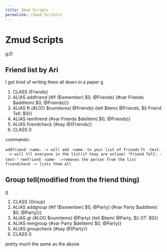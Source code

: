 ```yaml
---
title: Zmud Scripts
permalink: /Zmud_Scripts/
---
```


# Zmud Scripts

<nowiki>g;D

</pre>

## Friend list by Ari

I got tired of writing them all down in a peper <nowiki>g

1.  CLASS {Friends}
2.  ALIAS addfriend {#if !\$ismember( \$0, @Friends) {#var Friends
    \$additem( \$0, @Friends)}}
3.  ALIAS ft {#LOO \$numitems( @Friends) {tell \$item( @Friends, \$i)
    Friend Tell: \$0}}
4.  ALIAS remfriend {#var Friends \$delitem( \$0, @Friends)}
5.  ALIAS friendcheck {#say @{Friends}}
6.  CLASS 0

</pre>

commands:

`addfriend -name- -> will add -name- to your list of friends`
`ft -text- -> will tll everyone in the list(if they are online) "Friend Tell: -text-"`
`remfriend -name- ->removes the person from the list`
`friendcheck -> lists them all`

## Group tell(modified from the friend thing)

<nowiki>g

1.  CLASS {Group}
2.  ALIAS addgroup {#if !\$ismember( \$0, @Party) {#var Party \$additem(
    \$0, @Party)}}
3.  ALIAS gt {#LOO \$numitems( @Party) {tell \$item( @Party, \$i) GT:
    \$0}}
4.  ALIAS remgroup {#var Party \$delitem( \$0, @Party)}
5.  ALIAS groupcheck {#say @{Party}}
6.  CLASS 0

</pre>

pretty much the same as the above
